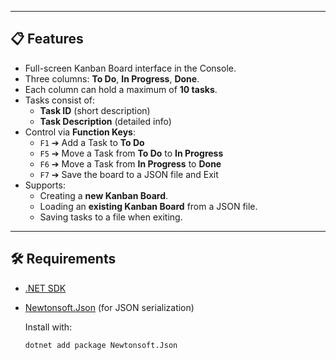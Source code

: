 
---

## 📋 Features

- Full-screen Kanban Board interface in the Console.
- Three columns: **To Do**, **In Progress**, **Done**.
- Each column can hold a maximum of **10 tasks**.
- Tasks consist of:
  - **Task ID** (short description)
  - **Task Description** (detailed info)
- Control via **Function Keys**:
  - `F1` ➔ Add a Task to **To Do**
  - `F5` ➔ Move a Task from **To Do** to **In Progress**
  - `F6` ➔ Move a Task from **In Progress** to **Done**
  - `F7` ➔ Save the board to a JSON file and Exit
- Supports:
  - Creating a **new Kanban Board**.
  - Loading an **existing Kanban Board** from a JSON file.
  - Saving tasks to a file when exiting.

---

## 🛠 Requirements

- [.NET SDK](https://dotnet.microsoft.com/download)
- [Newtonsoft.Json](https://www.nuget.org/packages/Newtonsoft.Json/) (for JSON serialization)

  Install with:
  ```bash
  dotnet add package Newtonsoft.Json
